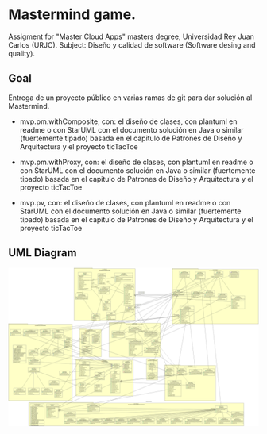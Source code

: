# Mastermind game.

Assigment for "Master Cloud Apps" masters degree, Universidad Rey Juan Carlos (URJC).
Subject: Diseño y calidad de software (Software desing and quality).

## Goal
Entrega de un proyecto público en varias ramas de git para dar solución al Mastermind.

- mvp.pm.withComposite, con:
el diseño de clases, con plantuml en readme o con StarUML con el documento
solución en Java o similar (fuertemente tipado) basada en el capitulo de Patrones de Diseño y Arquitectura y el proyecto ticTacToe

- mvp.pm.withProxy, con:
el diseño de clases, con plantuml en readme o con StarUML con el documento
solución en Java o similar (fuertemente tipado) basada en el capitulo de Patrones de Diseño y Arquitectura y el proyecto ticTacToe

- mvp.pv, con:
el diseño de clases, con plantuml en readme o con StarUML con el documento
solución en Java o similar (fuertemente tipado) basada en el capitulo de Patrones de Diseño y Arquitectura y el proyecto ticTacToe

## UML Diagram
![Diagram](https://raw.githubusercontent.com/javiergarciagonzalez/mastercloudapps-mastermind/mvp.pm.withProxy/Diagramas/Mastermind-mvp.pm.withProxy.jpg)
